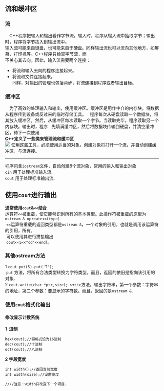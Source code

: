 ## 流和缓冲区
### 流
&ensp;&ensp;C++程序把输入和输出看作字节流。输入时，程序从输入流中抽取字节；输出时，程序将字节插入到输出流中。   
输入流可能来自键盘，也可能来自于硬盘。同样输出流也可以流向其他地方，如屏幕，打印机等。C++程序只检查字节流，而   
不关心其去向。因此，输入流需要两个连接：   
*  将流和输入去向的程序连接起来。   
*  将流和文件连接起来。   
同样，对输出的管理也包括两步，将流连接到程序或者输出目标。   
### 缓冲区
&ensp;&ensp;为了高效的处理输入和输出，使用缓冲区。缓冲区是用作中介的内存块，将数据从程序传到设备或反过来的临时存储工具。   
程序每次从硬盘读取一个数据块，将其放入缓冲区，然后，从缓冲区每次读取一个字节。当读取完毕，程序读取另一个内存块。输出时，程序   
先填满缓冲区，然后将数据块传输到硬盘，并清空缓冲区，待下一次使用.   
**C++定义了一些类来管理流和缓冲区**   
![](https://camo.githubusercontent.com/ea5d0fd9cc2f137f6112b084fbed32d2009aaec6/687474703a2f2f3778726c75392e636f6d312e7a302e676c622e636c6f7564646e2e636f6d2f432b2b5f496e7075744f75747075742e676966)
使用这些工具，必须使用适当的对象。创建对象将打开一个流，并自动创建缓冲区，与流连接。   

-----------------------------
程序包含`iostream`文件，自动创建8个流对象，常用的输入和输出对象   
`cin` 用于处理标准输入流.   
 `cout` 用于处理标准输出流.   
 
 ## 使用`cout`进行输出
 
**通常使用`cout`&`<<`结合**   
 运算符`<<`被重载，使它能够识别所有的基本类型。此操作符被重载的原型为   
  `ostream & opreate<<(type)`   
  `<<`运算符重载的返回类型都是`ostream &`，一个对象的引用，也就是调用该运算符的引用，所有，   
  可以使用其进行拼接输出   
  `cout<<5<<"cd"<<endl;`   
### 其他ostream方法
  1 `cout.put(5).put('T');`   
  `put` 方法，将所有合法类型转换为字符类型。而且，返回的依旧是指向该引用的对象.   
  2 `cout.write(char *ptr,size);`
  `write`方法，输出字符串，第一个参数：字符串的地址，第二个参数：要显示的字符数。而且，返回的是`ostream &`.  
### 使用`cout`格式化输出   
  
#### 修改显示计数系统
**1  进制** 
```
hex(cout);//将格式设为16进制
dec(cout);//十进制
oct(cout);//八进制
```
**2 字段宽度**
```
int width();//返回当前宽度
int width(size);//设置宽度

////注意：width只改变下一个项目.
```
 
